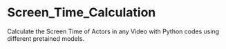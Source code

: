 # Screen_Time_Calculation
Calculate the Screen Time of Actors in any Video with Python codes using different pretained models.

